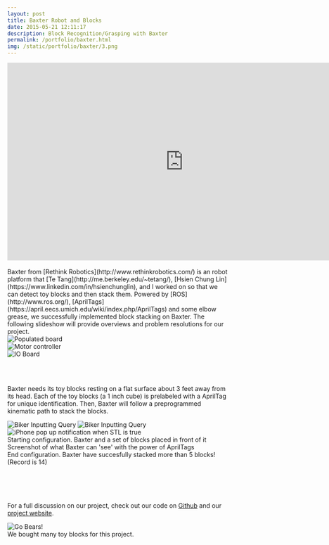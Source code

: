 ```yaml
---
layout: post
title: Baxter Robot and Blocks
date: 2015-05-21 12:11:17
description: Block Recognition/Grasping with Baxter
permalink: /portfolio/baxter.html
img: /static/portfolio/baxter/3.png
---
```


<div class="center">
	<iframe  width="800" height="450" src="https://www.youtube.com/embed/q37Nc350ZgY" frameborder="0" allowfullscreen></iframe>
</div>
<br>
Baxter from [Rethink Robotics](http://www.rethinkrobotics.com/) is an robot platform that [Te Tang](http://me.berkeley.edu/~tetang/), [Hsien Chung Lin](https://www.linkedin.com/in/hsienchunglin), and I worked on so that we can detect toy blocks and then stack them. Powered by [ROS](http://www.ros.org/), [AprilTags](https://april.eecs.umich.edu/wiki/index.php/AprilTags) and some elbow grease, we successfully implemented block stacking on Baxter. The following slideshow will provide overviews and problem resolutions for our project.

<div class="multiple-items">
	<div><img src="{{ site.baseurl }}/static/portfolio/baxter/2.png" alt="Populated board"></div>
	<div><img src="{{ site.baseurl }}/static/portfolio/baxter/6.png" alt="Motor controller"></div>
	<div><img src="{{ site.baseurl }}/static/portfolio/baxter/5.png" alt="IO Board"></div>
</div>

<script type="text/javascript">
$(document).ready(function(){
  $('.multiple-items').slick({
  	dots: true,
	infinite: false,
	slidesToShow: 1,
	slidesToScroll: 1,
	adaptiveHeight: true
  });
});
</script>

<br><br>


Baxter needs its toy blocks resting on a flat surface about 3 feet away from its head. Each of the toy blocks (a 1 inch cube) is prelabeled with a AprilTag for unique identification. Then, Baxter will follow a preprogrammed kinematic path to stack the blocks.

<div class="img_row">
	<img class="contain_col one" src="{{ site.baseurl }}/static/portfolio/baxter/7.jpg" alt="Biker Inputting Query">
	<img class="col one" src="{{ site.baseurl }}/static/portfolio/baxter/3.png" alt="Biker Inputting Query">
	<img class="contain_col one" src="{{ site.baseurl }}/static/portfolio/baxter/4.jpg" alt="iPhone pop up notification when STL is true">
</div>
<div class="col one caption">
	Starting configuration. Baxter and a set of blocks placed in front of it
</div>
<div class="col one caption">
	Screenshot of what Baxter can 'see' with the power of AprilTags
</div>
<div class="col one caption">
	End configuration. Baxter have succesfully stacked more than 5 blocks! (Record is 14)
</div>
<br><br><br><br>

For a full discussion on our project, check out our code on [Github](https://github.com/ucbBaxterTower/BaxterTower) and our [project website](http://ucbbaxtertower.github.io/BaxterTower/).

<div class="center">
	<img class="contain_col" src="{{ site.baseurl }}/static/portfolio/baxter/1.png" alt="Go Bears!">
</div>
<div class="contain_col caption">
	We bought many toy blocks for this project.
</div>